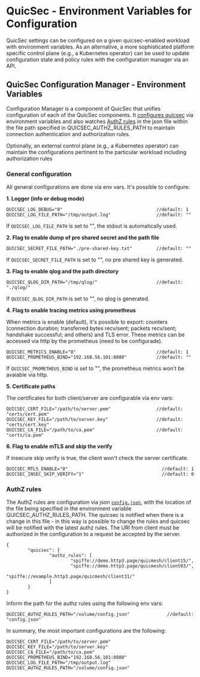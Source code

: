 # QuicSec - Environment Variables for Configuration

QuicSec settings can be configured on a given quicsec-enabled workload with environment variables. As an alternative, a more sophisticated platform specific control plane (e.g., a Kubernetes operator) can be used to update configuration state and policy rules with the configuration manager via an API.



## QuicSec Configuration Manager - Environment Variables
Configuration Manager is a component of QuicSec that unifies configuration of each of the QuicSec components.  It [configures quicsec](#general-configuration) via environment variables and also watches [AuthZ rules](#authz-rules) in the json file within the file path specified in QUICSEC_AUTHZ_RULES_PATH to maintain connection authentication and authorization rules.

Optionally, an external control plane (e.g., a Kubernetes operator) can maintain the configurations pertinent to the particular workload including authorization rules

### General configuration
All general configurations are done via env vars. It's possible to configure:

**1. Logger (info or debug mode)**
```
QUICSEC_LOG_DEBUG="0"                                   //default: 1
QUICSEC_LOG_FILE_PATH="/tmp/output.log"                 //default: ""
```
If `QUICSEC_LOG_FILE_PATH` is set to "", the stdout is automatically used.

**2. Flag to enable dump of pre shared secret and the path file**
```
QUICSEC_SECRET_FILE_PATH="./pre-shared-key.txt"         //default: ""
```
If `QUICSEC_SECRET_FILE_PATH` is set to "", no pre shared key is generated.

**3. Flag to enable qlog and the path directory**
```
QUICSEC_QLOG_DIR_PATH="/tmp/qlog/"                      //default: "./qlog/"
```
If `QUICSEC_QLOG_DIR_PATH` is set to "", no qlog is generated.

**4. Flag to enable tracing metrics using prometheus**

When metrics is enable (default), it's possible to export: counters (connection duration; transferred bytes recv/sent; packets recv/sent; handshake successful; and others) and TLS error. These metrics can be accessed via http by the prometheus (need to be configurade).
```
QUICSEC_METRICS_ENABLE="0"                              //default: 1
QUICSEC_PROMETHEUS_BIND="192.168.56.101:8080"           //default: ""
```
If `QUICSEC_PROMETHEUS_BIND` is set to "", the prometheus metrics won't be
avaiable via http.

**5. Certificate paths**

The certificates for both client/server are configurable via env vars:
```
QUICSEC_CERT_FILE="/path/to/server.pem"                 //default: "certs/cert.pem"
QUICSEC_KEY_FILE="/path/to/server.key"                  //default: "certs/cert.key"
QUICSEC_CA_FILE="/path/to/ca.pem"                       //default: "certs/ca.pem"
```

**6. Flag to enable mTLS and skip the verify**

If insecure skip verify is true, the client won't check the server certificate.
```
QUICSEC_MTLS_ENABLE="0"                                   //default: 1
QUICSEC_INSEC_SKIP_VERIFY="1"                             //default: 0
```

### AuthZ rules
The AuthZ rules are configuration via json [`config.json`](./config.json), with the location of the file being specified in the environment variable QUICSEC_AUTHZ_RULES_PATH. The quicsec is notified when there is a change in this file - in this way is possible to change the rules and quicsec will be notified with the latest authz rules. The URI from client must be authorized in the configuration to a request be accepted by the server.
```
{
        "quicsec": {
                "authz_rules": [
                        "spiffe://demo.http3.page/quicmesh/client15/",
                        "spiffe://demo.http3.page/quicmesh/client03/",
                        "spiffe://example.http3.page/quicmesh/client31/"
                ]
        }
}
```
Inform the path for the authz rules using the following env vars:
```
QUICSEC_AUTHZ_RULES_PATH="/volume/config.json"              //default: "config.json"
```

In summary, the most important configurations are the following:
```
QUICSEC_CERT_FILE="/path/to/server.pem"
QUICSEC_KEY_FILE="/path/to/server.key"
QUICSEC_CA_FILE="/path/to/ca.pem"
QUICSEC_PROMETHEUS_BIND="192.168.56.101:8080"
QUICSEC_LOG_FILE_PATH="/tmp/output.log"
QUICSEC_AUTHZ_RULES_PATH="/volume/config.json"
```
